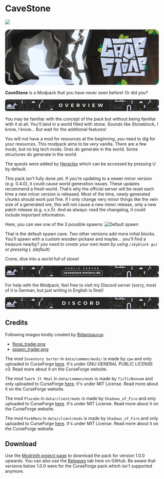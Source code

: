 # CaveStone
![](https://badges.moddingx.org/modrinth/downloads/cavestone)

[![Header](https://raw.githubusercontent.com/MelanX/ModDescriptions/HEAD/assets/modpacks/cavestone/header.png)](https://modrinth.com/modpack/cavestone)

**CaveStone** is a Modpack that you have never seen before! Or did you?

![Overview](https://raw.githubusercontent.com/MelanX/ModDescriptions/HEAD/assets/modpacks/cavestone/overview.png)

You may be familiar with the concept of the pack but without being familiar with it at all. You'll land in a world filled with stone. Sounds like Stoneblock, I know, I know... But wait for the additional features!

You will not have a mod for resources at the beginning, you need to dig for your resources. This modpack aims to be very vanilla. There are a few mods, but no big tech mods. Ores do generate in the world. Some structures do generate in the world.

The quests were added by [Heracles](https://modrinth.com/mod/heracles) which can be accessed by pressing U by default.

This pack isn't fully done yet. If you’re updating to a newer minor version (e.g. 0.4.0), it could cause world generation issues. These updates recommend a fresh world. That’s why the official server will be reset each time a new minor version is released. Most of the time, newly generated chunks should work just fine. If I only change very minor things like the vein size of a generated ore, this will not cause a new minor release, only a new patch release (e.g. x.x.5). And as always: read the changelog, it could include important information.

Here, you can see one of the 3 possible spawns:
![Default spawn](https://raw.githubusercontent.com/MelanX/CaveStone/6b1c0ff64a2f9d5d8cf35c0e99b20eb636fd26c4/data/client/config/skyblockbuilder/templates/icons/cavestone.png)

That is the default spawn cave. Two other versions add more initial blocks. You'll spawn with a custom wooden pickaxe and maybe... you'll find a treasure nearby? *you need to create your own team by using `/skyblock gui` or pressing L (default)*

Come, dive into a world full of stone!

![Server](https://raw.githubusercontent.com/MelanX/ModDescriptions/HEAD/assets/modpacks/cavestone/server.png)

For help with the Modpack, feel free to visit my Discord server (sorry, most of it is
German, but just writing in English is fine)!

[![Discord](https://raw.githubusercontent.com/MelanX/ModDescriptions/HEAD/assets/modpacks/cavestone/discord.png)](https://melanx.de/discord)

## Credits

Following images kindly created by [Ridanisaurus](https://modrinth.com/user/Ridanisaurus):
- [floral_trader.png](data/client/config/openloader/resources/cavestone/assets/cavestone/textures/entity/trader/floral_trader.png)
- [spawn_trader.png](data/client/config/openloader/resources/cavestone/assets/cavestone/textures/entity/trader/spawn_trader.png)

The mod `Inventory Sorter` in `data/common/mods/` is made by `cpw` and only uploaded to CurseForge 
[here](https://www.curseforge.com/minecraft/mc-mods/inventory-sorter). It's under GNU GENERAL PUBLIC LICENSE v3. Read
more about it on the CurseForge website.

The mod `Twerk It Meal` in `data/common/mods` is made by `TicTicBoooom` and only uploaded to CurseForge
[here](https://www.curseforge.com/minecraft/mc-mods/twerkitmeal). It's under MIT License. Read more about it on the
CurseForge website.

The mod `Placebo` in `data/client/mods` is made by `Shadows_of_Fire` and only uploaded to CurseForge
[here](https://www.curseforge.com/minecraft/mc-mods/placebo). It's under MIT License. Read more about it on the
CurseForge website.

The mod `PackMenu` in `data/client/mods` is made by `Shadows_of_Fire` and only uploaded to CurseForge
[here](https://www.curseforge.com/minecraft/mc-mods/packmenu). It's under MIT License. Read more about it on the
CurseForge website.

## Download
Use the [Modrinth project page](https://modrinth.com/modpack/cavestone) to download the pack for version 1.0.0 upwards.
You can also use the [Releases](https://github.com/MelanX/CaveStone/releases) tab here on GitHub. Be aware that versions
below 1.0.0 were for the CurseForge pack which isn't supported anymore.
